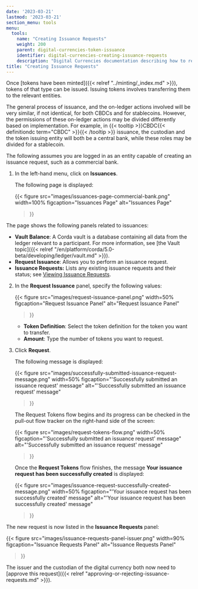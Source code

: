 ```yaml
---
date: '2023-03-21'
lastmod: '2023-03-21'
section_menu: tools
menu:
  tools:
    name: "Creating Issuance Requests"
    weight: 200
    parent: digital-currencies-token-issuance
    identifier: digital-currencies-creating-issuance-requests
    description: "Digital Currencies documentation describing how to request an issuance of tokens via the GUI"
title: "Creating Issuance Requests"
---
```


Once [tokens have been minted]({{< relref "../minting/_index.md" >}}), tokens of that type can be issued. Issuing tokens involves transferring them to the relevant entities.  

The general process of issuance, and the on-ledger actions involved will be very similar, if not identical, for both CBDCs and for stablecoins. However, the permissions of these on-ledger actions may be divided differently based on implementation. For example, in {{< tooltip >}}CBDC{{< definitiondc term="CBDC" >}}{{< /tooltip >}} issuance, the custodian and the token issuing entity will both be a central bank, while these roles may be divided for a stablecoin.

The following assumes you are logged in as an entity capable of creating an issuance request, such as a commercial bank.

1. In the left-hand menu, click on **Issuances**.

   The following page is displayed:
   
   {{< 
      figure
	  src="images/issuances-page-commercial-bank.png"
      width=100%
	  figcaption="Issuances Page"
	  alt="Issuances Page"
   >}}

  The page shows the following panels related to issuances:

  * **Vault Balance**: A Corda vault is a database containing all data from the ledger relevant to a participant. For more information, see [the Vault topic]({{< relref "/en/platform/corda/5.0-beta/developing/ledger/vault.md" >}}).
  * **Request Issuance**: Allows you to perform an issuance request.
  * **Issuance Requests:** Lists any existing issuance requests and their status; see [Viewing Issuance Requests](viewing-issuance-requests.md).

2. In the **Request Issuance** panel, specify the following values:

   {{< 
      figure
	  src="images/request-issuance-panel.png"
      width=50%
	  figcaption="Request Issuance Panel"
	  alt="Request Issuance Panel"
   >}}


   * **Token Definition**: Select the token definition for the token you want to transfer.
   * **Amount**: Type the number of tokens you want to request.
   
3. Click **Request**. 

   The following message is displayed:
   
   {{< 
      figure
	  src="images/successfully-submitted-issuance-request-message.png"
      width=50%
	  figcaption="'Successfully submitted an issuance request' message"
	  alt="'Successfully submitted an issuance request' message"
   >}}
   
   The Request Tokens flow begins and its progress can be checked in the pull-out flow tracker on the right-hand side of the screen:

   {{< 
      figure
	  src="images/request-tokens-flow.png"
      width=50%
	  figcaption="'Successfully submitted an issuance request' message"
	  alt="'Successfully submitted an issuance request' message"
   >}}
   
   Once the **Request Tokens** flow finishes, the message **Your issuance request has been successfully created** is displayed:

   {{< 
      figure
	  src="images/issuance-request-successfully-created-message.png"
      width=50%
	  figcaption="'Your issuance request has been successfully created' message"
	  alt="'Your issuance request has been successfully created' message"
   >}}

The new request is now listed in the **Issuance Requests** panel:

   {{< 
      figure
	  src="images/issuance-requests-panel-issuer.png"
      width=90%
	  figcaption="Issuance Requests Panel"
	  alt="Issuance Requests Panel"
   >}}

The issuer and the custodian of the digital currency both now need to [approve this request]({{< relref "approving-or-rejecting-issuance-requests.md" >}}).